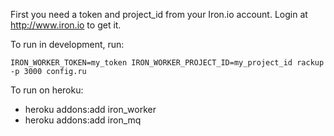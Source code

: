 

First you need a token and project_id from your Iron.io account. Login at http://www.iron.io
to get it.

To run in development, run:

    IRON_WORKER_TOKEN=my_token IRON_WORKER_PROJECT_ID=my_project_id rackup -p 3000 config.ru

To run on heroku:

- heroku addons:add iron_worker
- heroku addons:add iron_mq

